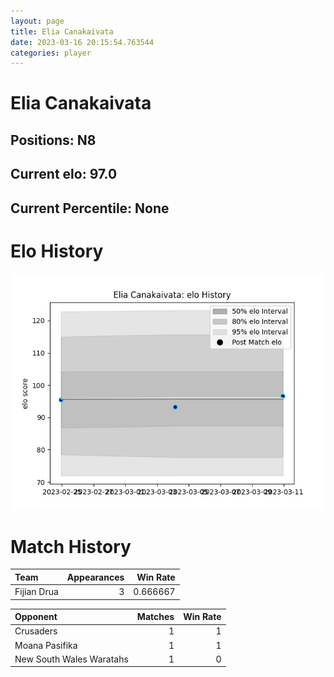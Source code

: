 ```yaml
---  
layout: page  
title: Elia Canakaivata  
date: 2023-03-16 20:15:54.763544  
categories: player  
---
```

# Elia Canakaivata

## Positions: N8

## Current elo: 97.0

## Current Percentile: None

# Elo History


![elo history](history_EliaCanakaivata.png)
# Match History


| Team        |   Appearances |   Win Rate |
|:------------|--------------:|-----------:|
| Fijian Drua |             3 |   0.666667 |

| Opponent                 |   Matches |   Win Rate |
|:-------------------------|----------:|-----------:|
| Crusaders                |         1 |          1 |
| Moana Pasifika           |         1 |          1 |
| New South Wales Waratahs |         1 |          0 |